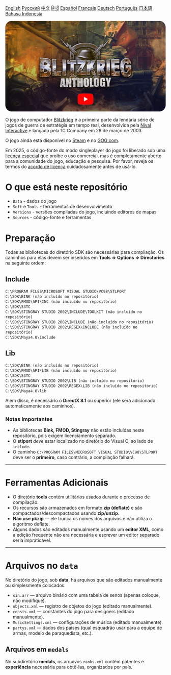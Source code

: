[English](README.md)        [Русский](README_Russian.md)        [中文](README_Chinese.md)        [हिन्दी](README_Hindi.md)        [Español](README_Spanish.md)        [Français](README_French.md)        [Deutsch](README_German.md)        [Português](README_Portuguese.md)        [日本語](README_Japanese.md)        [Bahasa Indonesia](README_Indonesian.md)

[![Blitzkrieg Trailer](Blitzkrieg.png)](https://www.youtube.com/watch?v=zNxMvTcsJbk)

O jogo de computador [Blitzkrieg](https://wikipedia.org/wiki/Blitzkrieg_(video_game)) é a primeira parte da lendária série de jogos de guerra de estratégia em tempo real, desenvolvida pela [Nival Interactive](http://nival.com/) e lançada pela 1C Company em 28 de março de 2003.

O jogo ainda está disponível no [Steam](https://store.steampowered.com/app/313480/Blitzkrieg_Anthology/) e no [GOG.com](https://www.gog.com/en/game/blitzkrieg_anthology).

Em 2025, o código-fonte do modo singleplayer do jogo foi liberado sob uma [licença especial](LICENSE.md) que proíbe o uso comercial, mas é completamente aberto para a comunidade do jogo, educação e pesquisa. Por favor, reveja os termos do [acordo de licença](LICENSE.md) cuidadosamente antes de usá-lo.

# O que está neste repositório
- `Data` - dados do jogo
- `Soft` e `Tools` - ferramentas de desenvolvimento
- `Versions` - versões compiladas do jogo, incluindo editores de mapas
- `Sources` - código-fonte e ferramentas

# Preparação

Todas as bibliotecas do diretório SDK são necessárias para compilação. Os caminhos para elas devem ser inseridos em **Tools => Options => Directories** na seguinte ordem:

## Include
```
C:\PROGRAM FILES\MICROSOFT VISUAL STUDIO\VC98\STLPORT
C:\SDK\BINK (não incluído no repositório)
C:\SDK\FMOD\API\INC (não incluído no repositório)
C:\SDK\S3TC
C:\SDK\STINGRAY STUDIO 2002\INCLUDE\TOOLKIT (não incluído no repositório)
C:\SDK\STINGRAY STUDIO 2002\INCLUDE (não incluído no repositório)
C:\SDK\STINGRAY STUDIO 2002\REGEX\INCLUDE (não incluído no repositório)
C:\SDK\Maya4.0\include
```

## Lib
```
C:\SDK\BINK (não incluído no repositório)
C:\SDK\FMOD\API\LIB (não incluído no repositório)
C:\SDK\S3TC
C:\SDK\STINGRAY STUDIO 2002\LIB (não incluído no repositório)
C:\SDK\STINGRAY STUDIO 2002\REGEX\LIB (não incluído no repositório)
C:\SDK\Maya4.0\lib
```

Além disso, é necessário o **DirectX 8.1** ou superior (ele será adicionado automaticamente aos caminhos).

### Notas Importantes

- As bibliotecas **Bink, FMOD, Stingray** não estão incluídas neste repositório, pois exigem licenciamento separado.
- O **stlport** *deve* estar localizado no diretório do Visual C, ao lado de `include`.
- O caminho `C:\PROGRAM FILES\MICROSOFT VISUAL STUDIO\VC98\STLPORT` deve ser o **primeiro**, caso contrário, a compilação falhará.

---

# Ferramentas Adicionais

- O diretório **tools** contém utilitários usados durante o processo de compilação.
- Os recursos são armazenados em formato **zip (deflate)** e são compactados/descompactados usando **zip/unzip**.
- **Não use pkzip** — ele trunca os nomes dos arquivos e não utiliza o algoritmo deflate.
- Alguns dados são editados manualmente usando um **editor XML**, como a edição frequente não era necessária e escrever um editor separado seria impraticável.

---

# Arquivos no `data`

No diretório do jogo, sob **data**, há arquivos que são editados manualmente ou simplesmente colocados:

- `sin.arr` — arquivo binário com uma tabela de senos (apenas coloque, não modifique).
- `objects.xml` — registro de objetos do jogo (editado manualmente).
- `consts.xml` — constantes do jogo para designers (editado manualmente).
- `MusicSettings.xml` — configurações de música (editado manualmente).
- `partys.xml` — dados dos países (qual esquadrão usar para a equipe de armas, modelo de paraquedista, etc.).

## Arquivos em `medals`

No subdiretório **medals**, os arquivos `ranks.xml` contêm patentes e **experiência** necessária para obtê-las, organizados por país.
